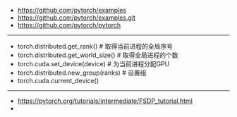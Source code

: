

- https://github.com/pytorch/examples
- https://github.com/pytorch/examples.git
- https://github.com/pytorch/pytorch

---



- torch.distributed.get_rank() # 取得当前进程的全局序号
- torch.distributed.get_world_size() # 取得全局进程的个数
- torch.cuda.set_device(device) # 为当前进程分配GPU
- torch.distributed.new_group(ranks) # 设置组
- torch.cuda.current_device()


---


- https://pytorch.org/tutorials/intermediate/FSDP_tutorial.html
- 
